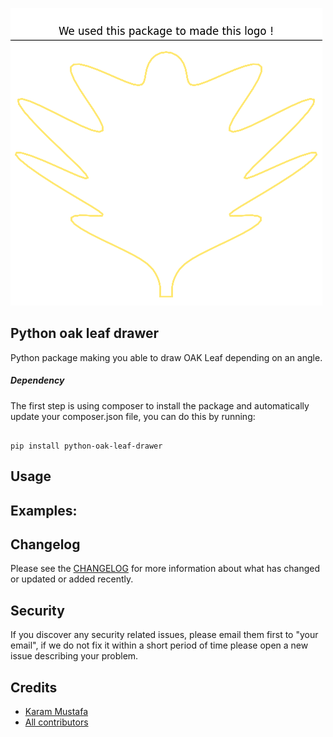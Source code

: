 ![logo](assets/logo.png)

Python oak leaf drawer
----------------------
Python package making you able to draw OAK Leaf depending on an angle.

##### Dependency
The first step is using composer to install the package and automatically update your composer.json file, you can do this by running:

```shell

pip install python-oak-leaf-drawer

```

Usage
-----------


Examples:
----------


Changelog
---------
Please see the [CHANGELOG](https://github.com/syrian-open-source/python-oak-leaf-drawer/blob/master/CHANGELOG.md) for more information about what has changed or updated or added recently.

Security
--------
If you discover any security related issues, please email them first to "your email", 
if we do not fix it within a short period of time please open a new issue describing your problem. 

Credits
-------
* [Karam Mustafa](https://www.linkedin.com/in/karam2mustafa/)
* [All contributors](https://github.com/syrian-open-source/python-oak-leaf-drawer/graphs/contributors)
